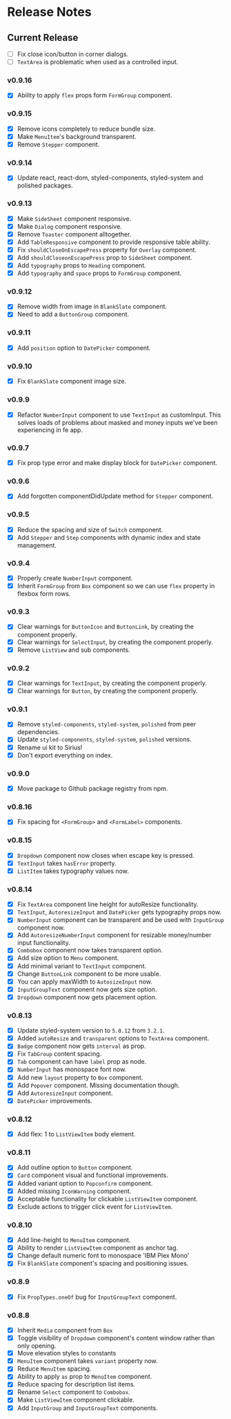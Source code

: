# Release Notes

## Current Release

- [ ] Fix close icon/button in corner dialogs.
- [ ] `TextArea` is problematic when used as a controlled input.

### v0.9.16

- [x] Ability to apply `flex` props form `FormGroup` component.

### v0.9.15

- [x] Remove icons completely to reduce bundle size.
- [x] Make `MenuItem`'s background transparent.
- [x] Remove `Stepper` component.

### v0.9.14

- [x] Update react, react-dom, styled-components, styled-system and polished packages.

### v0.9.13

- [x] Make `SideSheet` component responsive.
- [x] Make `Dialog` component responsive.
- [x] Remove `Toaster` component alltogether.
- [x] Add `TableResponsive` component to provide responsive table ability.
- [x] Fix `shouldCloseOnEscapePress` property for `Overlay` component.
- [x] Add `shouldCloseonEscapePress` prop to `SideSheet` component.
- [x] Add `typography` props to `Heading` component.
- [x] Add `typography` and `space` props to `FormGroup` component.

### v0.9.12

- [x] Remove width from image in `BlankSlate` component.
- [x] Need to add a `ButtonGroup` component.

### v0.9.11

- [x] Add `position` option to `DatePicker` component.

### v0.9.10

- [x] Fix `BlankSlate` component image size.

### v0.9.9

- [x] Refactor `NumberInput` component to use `TextInput` as customInput. This solves loads of problems about masked and money inputs we've been experiencing in fe app.

### v0.9.7

- [x] Fix prop type error and make display block for `DatePicker` component.

### v0.9.6

- [x] Add forgotten componentDidUpdate method for `Stepper` component.

### v0.9.5

- [x] Reduce the spacing and size of `Switch` component.
- [x] Add `Stepper` and `Step` components with dynamic index and state management.

### v0.9.4

- [x] Properly create `NumberInput` component.
- [x] Inherit `FormGroup` from `Box` component so we can use `flex` property in flexbox form rows.

### v0.9.3

- [x] Clear warnings for `ButtonIcon` and `ButtonLink`, by creating the component properly.
- [x] Clear warnings for `SelectInput`, by creating the component properly.
- [x] Remove `ListView` and sub components.

### v0.9.2

- [x] Clear warnings for `TextInput`, by creating the component properly.
- [x] Clear warnings for `Button`, by creating the component properly.

### v0.9.1

- [x] Remove `styled-components`, `styled-system`, `polished` from peer dependencies.
- [x] Update `styled-components`, `styled-system`, `polished` versions.
- [x] Rename ui kit to Sirius!
- [x] Don't export everything on index.

### v0.9.0

- [x] Move package to Github package registry from npm.

### v0.8.16

- [x] Fix spacing for `<FormGroup>` and `<FormLabel>` components.

### v0.8.15

- [x] `Dropdown` component now closes when escape key is pressed.
- [x] `TextInput` takes `hasError` property.
- [x] `ListItem` takes typography values now.

### v0.8.14

- [x] Fix `TextArea` component line height for autoResize functionality.
- [x] `TextInput`, `AutoresizeInput` and `DatePicker` gets typography props now.
- [x] `NumberInput` component can be transparent and be used with `InputGroup` component now.
- [x] Add `AutoresizeNumberInput` component for resizable money/number input functionality.
- [x] `Combobox` component now takes transparent option.
- [x] Add size option to `Menu` component.
- [x] Add minimal variant to `TextInput` component.
- [x] Change `ButtonLink` component to be more usable.
- [x] You can apply maxWidth to `AutosizeInput` now.
- [x] `InputGroupText` component now gets size option.
- [x] `Dropdown` component now gets placement option.

### v0.8.13

- [x] Update styled-system version to `5.0.12` from `3.2.1`.
- [x] Added `autoResize` and `transparent` options to `TextArea` component.
- [x] `Badge` component now gets `interval` as prop.
- [x] Fix `TabGroup` content spacing.
- [x] `Tab` component can have `label` prop as node.
- [x] `NumberInput` has monospace font now.
- [x] Add new `layout` property to `Box` component.
- [x] Add `Popover` component. Missing documentation though.
- [x] Add `AutoresizeInput` component.
- [x] `DatePicker` improvements.

### v0.8.12

- [x] Add flex: 1 to `ListViewItem` body element.

### v0.8.11

- [x] Add outline option to `Button` component.
- [x] `Card` component visual and functional improvements.
- [x] Added variant option to `Popconfirm` component.
- [x] Added missing `IconWarning` component.
- [x] Acceptable functionality for clickable `ListViewItem` component.
- [x] Exclude actions to trigger click event for `ListViewItem`.

### v0.8.10

- [x] Add line-height to `MenuItem` component.
- [x] Ability to render `ListViewItem` component as anchor tag.
- [x] Change default numeric font to monospace 'IBM Plex Mono'
- [x] Fix `BlankSlate` component's spacing and positioning issues.

### v0.8.9

- [x] Fix `PropTypes.oneOf` bug for `InputGroupText` component.

### v0.8.8

- [x] Inherit `Media` component from `Box`
- [x] Toggle visibility of `Dropdown` component's content window rather than only opening.
- [x] Move elevation styles to constants
- [x] `MenuItem` component takes `variant` property now.
- [x] Reduce `MenuItem` spacing.
- [x] Ability to apply `as` prop to `MenuItem` component.
- [x] Reduce spacing for description list items.
- [x] Rename `Select` component to `Combobox`.
- [x] Make `ListViewItem` component clickable.
- [x] Add `InputGroup` and `InputGroupText` components.
